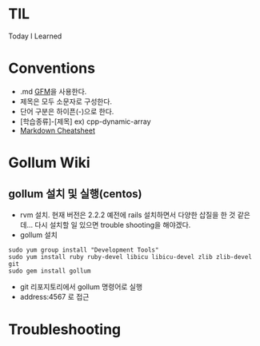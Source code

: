 # TIL
Today I Learned

# Conventions
* .md [GFM](https://help.github.com/categories/writing-on-github/)을 사용한다.
* 제목은 모두 소문자로 구성한다.
* 단어 구분은 하이픈(-)으로 한다.
* [학습종류]-[제목] ex) cpp-dynamic-array
* [Markdown Cheatsheet](https://github.com/adam-p/markdown-here/wiki/Markdown-Cheatsheet)

# Gollum Wiki

## gollum 설치 및 실행(centos)
* rvm 설치. 현재 버전은 2.2.2
예전에 rails 설치하면서 다양한 삽질을 한 것 같은데...
다시 설치할 일 있으면 trouble shooting을 해야겠다.
* gollum 설치
```
sudo yum group install "Development Tools"
sudo yum install ruby ruby-devel libicu libicu-devel zlib zlib-devel git
sudo gem install gollum
```
* git 리포지토리에서 gollum 명령어로 실행
* address:4567 로 접근

# Troubleshooting